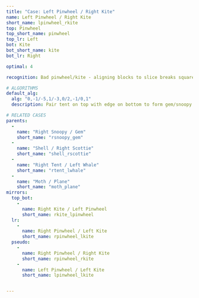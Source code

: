 ```yaml
---
title: "Case: Left Pinwheel / Right Kite"
name: Left Pinwheel / Right Kite
short_name: lpinwheel_rkite
top: Pinwheel
top_short_name: pinwheel
top_lr: Left
bot: Kite
bot_short_name: kite
bot_lr: Right

optimal: 4

recognition: Bad pinwheel/kite - aligning blocks to slice breaks squareshape.

# ALGORITHMS
default_alg:
  alg: "0,-1/-5,1/-3,0/2,-1/0,1"
  description: Pair tent on top with edge on bottom to form gem/snoopy.

# RELATED CASES
parents:
  -
    name: "Right Snoopy / Gem"
    short_name: "rsnoopy_gem"
  -
    name: "Shell / Right Scottie"
    short_name: "shell_rscottie"
  -
    name: "Right Tent / Left Whale"
    short_name: "rtent_lwhale"
  -
    name: "Moth / Plane"
    short_name: "moth_plane"
mirrors:
  top_bot:
    -
      name: Right Kite / Left Pinwheel
      short_name: rkite_lpinwheel
  lr:
    -
      name: Right Pinwheel / Left Kite
      short_name: rpinwheel_lkite
  pseudo:
    -
      name: Right Pinwheel / Right Kite
      short_name: rpinwheel_rkite
    -
      name: Left Pinwheel / Left Kite
      short_name: lpinwheel_lkite


---
```



